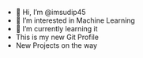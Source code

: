 - 👋 Hi, I’m @imsudip45
- 👀 I’m interested in Machine Learning
- 🌱 I’m currently learning it
- This is my new Git Profile
- New Projects on the way

<!---
imsudip45/imsudip45 is a ✨ special ✨ repository because its `README.md` (this file) appears on your GitHub profile.
You can click the Preview link to take a look at your changes.
--->
